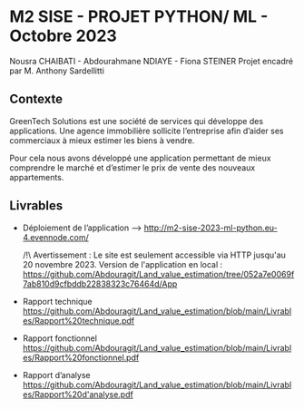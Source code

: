 # M2 SISE - PROJET PYTHON/ ML - Octobre 2023
Nousra CHAIBATI - Abdourahmane NDIAYE - Fiona STEINER
Projet encadré par M. Anthony Sardellitti

## Contexte
GreenTech Solutions est une société de services qui développe des applications. Une agence immobilière sollicite l’entreprise afin d’aider ses commerciaux à mieux estimer les biens à vendre. 

Pour cela nous avons développé une application permettant de mieux comprendre le marché et d’estimer le prix de vente des nouveaux appartements.

## Livrables
- Déploiement de l’application --> http://m2-sise-2023-ml-python.eu-4.evennode.com/

  /!\ Avertissement : Le site est seulement accessible via HTTP jusqu'au 20 novembre 2023. 
  Version de l'application en local : https://github.com/Abdouragit/Land_value_estimation/tree/052a7e0069f7ab810d9cfbddb22838323c76464d/App
  
- Rapport technique
https://github.com/Abdouragit/Land_value_estimation/blob/main/Livrables/Rapport%20technique.pdf


- Rapport fonctionnel
https://github.com/Abdouragit/Land_value_estimation/blob/main/Livrables/Rapport%20fonctionnel.pdf

- Rapport d’analyse
https://github.com/Abdouragit/Land_value_estimation/blob/main/Livrables/Rapport%20d'analyse.pdf
